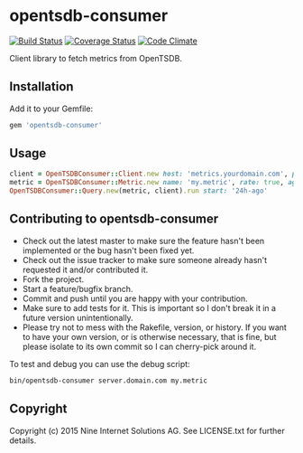 opentsdb-consumer
=================

[![Build Status](https://travis-ci.org/ninech/opentsdb-consumer.svg)](https://travis-ci.org/ninech/opentsdb-consumer)
[![Coverage Status](https://coveralls.io/repos/ninech/opentsdb-consumer/badge.svg?branch=master&service=github)](https://coveralls.io/github/ninech/opentsdb-consumer?branch=master)
[![Code Climate](https://codeclimate.com/github/ninech/opentsdb-consumer/badges/gpa.svg)](https://codeclimate.com/github/ninech/opentsdb-consumer)

Client library to fetch metrics from OpenTSDB.

## Installation

Add it to your Gemfile:

```ruby
gem 'opentsdb-consumer'
```

## Usage

```ruby
client = OpenTSDBConsumer::Client.new host: 'metrics.yourdomain.com', port: 4242
metric = OpenTSDBConsumer::Metric.new name: 'my.metric', rate: true, aggregator: 'avg'
OpenTSDBConsumer::Query.new(metric, client).run start: '24h-ago'
```

## Contributing to opentsdb-consumer

* Check out the latest master to make sure the feature hasn't been implemented or the bug hasn't been fixed yet.
* Check out the issue tracker to make sure someone already hasn't requested it and/or contributed it.
* Fork the project.
* Start a feature/bugfix branch.
* Commit and push until you are happy with your contribution.
* Make sure to add tests for it. This is important so I don't break it in a future version unintentionally.
* Please try not to mess with the Rakefile, version, or history. If you want to have your own version, or is otherwise necessary, that is fine, but please isolate to its own commit so I can cherry-pick around it.

To test and debug you can use the debug script:

```sh
bin/opentsdb-consumer server.domain.com my.metric
```

## Copyright

Copyright (c) 2015 Nine Internet Solutions AG. See LICENSE.txt for
further details.

